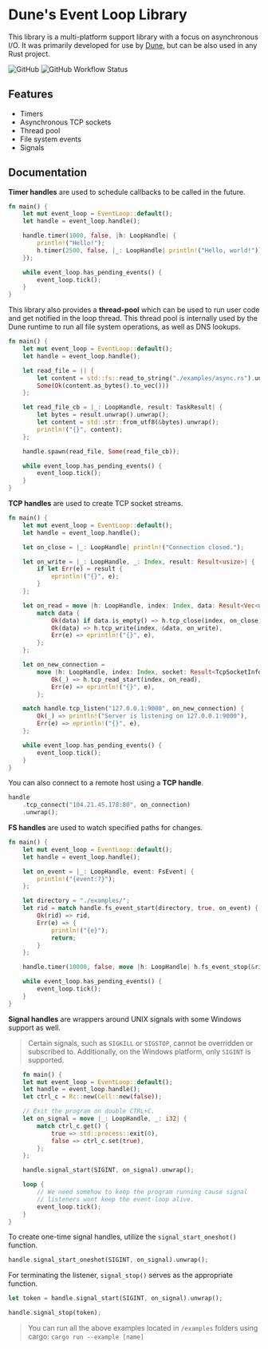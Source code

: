 # Dune's Event Loop Library

This library is a multi-platform support library with a focus on asynchronous I/O. It was primarily developed for use by [Dune](https://github.com/aalykiot/dune), but can be also used in any Rust project.

![GitHub](https://img.shields.io/github/license/aalykiot/dune-event-loop?style=flat-square)
![GitHub Workflow Status](https://img.shields.io/github/actions/workflow/status/aalykiot/dune-event-loop/ci.yml?branch=main&style=flat-square)

## Features

- Timers
- Asynchronous TCP sockets
- Thread pool
- File system events
- Signals

## Documentation

**Timer handles** are used to schedule callbacks to be called in the future.

```rust
fn main() {
    let mut event_loop = EventLoop::default();
    let handle = event_loop.handle();

    handle.timer(1000, false, |h: LoopHandle| {
        println!("Hello!");
        h.timer(2500, false, |_: LoopHandle| println!("Hello, world!"));
    });

    while event_loop.has_pending_events() {
        event_loop.tick();
    }
}
```

This library also provides a **thread-pool** which can be used to run user code and get notified in the loop thread. This thread pool is internally used by the Dune runtime to run all file system operations, as well as DNS lookups.

```rust
fn main() {
    let mut event_loop = EventLoop::default();
    let handle = event_loop.handle();

    let read_file = || {
        let content = std::fs::read_to_string("./examples/async.rs").unwrap();
        Some(Ok(content.as_bytes().to_vec()))
    };

    let read_file_cb = |_: LoopHandle, result: TaskResult| {
        let bytes = result.unwrap().unwrap();
        let content = std::str::from_utf8(&bytes).unwrap();
        println!("{}", content);
    };

    handle.spawn(read_file, Some(read_file_cb));

    while event_loop.has_pending_events() {
        event_loop.tick();
    }
}
```

**TCP handles** are used to create TCP socket streams.

```rust
fn main() {
    let mut event_loop = EventLoop::default();
    let handle = event_loop.handle();

    let on_close = |_: LoopHandle| println!("Connection closed.");

    let on_write = |_: LoopHandle, _: Index, result: Result<usize>| {
        if let Err(e) = result {
            eprintln!("{}", e);
        }
    };

    let on_read = move |h: LoopHandle, index: Index, data: Result<Vec<u8>>| {
        match data {
            Ok(data) if data.is_empty() => h.tcp_close(index, on_close),
            Ok(data) => h.tcp_write(index, &data, on_write),
            Err(e) => eprintln!("{}", e),
        };
    };

    let on_new_connection =
        move |h: LoopHandle, index: Index, socket: Result<TcpSocketInfo>| match socket {
            Ok(_) => h.tcp_read_start(index, on_read),
            Err(e) => eprintln!("{}", e),
        };

    match handle.tcp_listen("127.0.0.1:9000", on_new_connection) {
        Ok(_) => println!("Server is listening on 127.0.0.1:9000"),
        Err(e) => eprintln!("{}", e),
    };

    while event_loop.has_pending_events() {
        event_loop.tick();
    }
}
```

You can also connect to a remote host using a **TCP handle**.

```rust
handle
    .tcp_connect("104.21.45.178:80", on_connection)
    .unwrap();
```

**FS handles** are used to watch specified paths for changes.

```rust
fn main() {
    let mut event_loop = EventLoop::default();
    let handle = event_loop.handle();

    let on_event = |_: LoopHandle, event: FsEvent| {
        println!("{event:?}");
    };

    let directory = "./examples/";
    let rid = match handle.fs_event_start(directory, true, on_event) {
        Ok(rid) => rid,
        Err(e) => {
            println!("{e}");
            return;
        }
    };

    handle.timer(10000, false, move |h: LoopHandle| h.fs_event_stop(&rid));

    while event_loop.has_pending_events() {
        event_loop.tick();
    }
}
```

**Signal handles** are wrappers around UNIX signals with some Windows support as well.

> Certain signals, such as `SIGKILL` or `SIGSTOP`, cannot be overridden or subscribed to. Additionally, on the Windows platform, only `SIGINT` is supported.

```rust
    fn main() {
    let mut event_loop = EventLoop::default();
    let handle = event_loop.handle();
    let ctrl_c = Rc::new(Cell::new(false));

    // Exit the program on double CTRL+C.
    let on_signal = move |_: LoopHandle, _: i32| {
        match ctrl_c.get() {
            true => std::process::exit(0),
            false => ctrl_c.set(true),
        };
    };

    handle.signal_start(SIGINT, on_signal).unwrap();

    loop {
        // We need somehow to keep the program running cause signal
        // listeners wont keep the event-loop alive.
        event_loop.tick();
    }
}
```

To create one-time signal handles, utilize the `signal_start_oneshot()` function.

```rust
handle.signal_start_oneshot(SIGINT, on_signal).unwrap();
```

For terminating the listener, `signal_stop()` serves as the appropriate function.

```rust
let token = handle.signal_start(SIGINT, on_signal).unwrap();

handle.signal_stop(token);
```

> You can run all the above examples located in `/examples` folders using cargo: `cargo run --example [name]`

